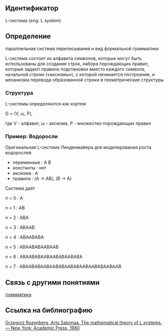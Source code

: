 ## Идентификатор

L-система (eng: L system)

## Определение

параллельная система переписывания и вид формальной грамматики

L-система состоит из алфавита символов, которые могут быть использованы для создания строк, набора порождающих правил, которые задают правила подстановки вместо каждого символа, начальной строки («аксиомы»), с которой начинается построение, и механизма перевода образованной строки в геометрические структуры

### Структура

L-системы определяются как кортеж

G = (V, ω, P),

где V - алфавит, ω - аксиома, P - множество порождающих правил

### Пример: Водоросли

Оригинальная L-система Линденмайера для моделирования роста водорослей.

* переменные : A B
* константы : нет
* аксиома  : A
* правила  : (A → AB), (B → A)

Система даёт

n = 0 : A

n = 1 : AB

n = 2 : ABA

n = 3 : ABAAB

n = 4 : ABAABABA

n = 5 : ABAABABAABAAB

n = 6 : ABAABABAABAABABAABABA

n = 7 : ABAABABAABAABABAABABAABAABABAABAAB

## Связь с другими понятиями

[грамматика](https://github.com/Dememedp/yapis-course/blob/main/concept/Grammar.md)

## Ссылка на библиографию

[Grzegorz Rozenberg, Arto Salomaa. The mathematical theory of L systems. — New York: Academic Press, 1980](https://github.com/Dememedp/yapis-course/blob/main/bibliography/Aho-Compilers-book.md)
